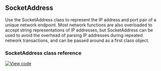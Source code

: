 ## SocketAddress

Use the SocketAddress class to represent the IP address and port pair of a unique network endpoint. Most network functions are also overloaded to accept string representations of IP addresses, but SocketAddress can be used to avoid the overhead of parsing IP addresses during repeated network transactions, and can be passed around as a first class object.

### SocketAddress class reference

[![View code](https://www.mbed.com/embed/?type=library)](/docs/v5.4/mbed-os-api-doxy/class_socket_address.html)
